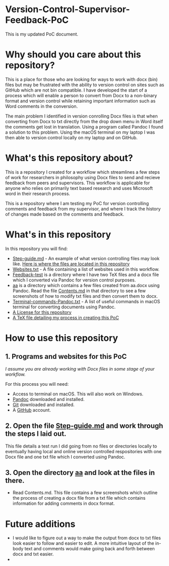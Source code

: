 # Version-Control-Supervisor-Feedback-PoC
This is my updated PoC document.

# Why should you care about this repository?
This is a place for those who are looking for ways to work with docx (bin) files but may be frustrated with the ability to version control on sites such as GitHub which are not bin compatible. I have developed the start of a process which will enable a person to convert from Docx to a non-binary format and version control while retaining important information such as Word comments in the conversion.

The main problem I identified in version conrolling Docx files is that when converting from Docx to txt directly from the drop down menu in Word itself the comments get lost in translation. Using a program called Pandoc I found a solution to this problem. Using the macOS terminal on my laptop I was then able to version control locally on my laptop and on GitHub.

# What's this repository about?
This is a repository I created for a workflow which streamlines a few steps of work for researchers in philosophy using Docx files to send and recieve feedback from peers and supervisors. This workflow is applicable for anyone who relies on primarily text based research and uses Microsoft word in their research process.

This is a repository where I am testing my PoC for version controlling comments and feedback from my supervisor, and
where I track the history of changes made based on the comments and feedback.

# What's in this repository
In this repository you will find:

- [Step-guide.md](https://github.com/MQ-FOAR705/Version-Control-Supervisor-Feedback-PoC/blob/master/Step-guide.md) - An example of what version controlling files may look like. [Here is where the files are located in this repository](https://github.com/MQ-FOAR705/Version-Control-Supervisor-Feedback-PoC/tree/master/PoC-final)
- [Websites.txt](https://github.com/MQ-FOAR705/Version-Control-Supervisor-Feedback-PoC/blob/master/Websites.txt) - A file containing a list of websites used in this workflow.
- [Feedback-test](https://github.com/MQ-FOAR705/Version-Control-Supervisor-Feedback-PoC/tree/master/Feedback-test) is a directory where I have two TeX files and a docx file which I converted via Pandoc for version control purposes.
- [aa](https://github.com/MQ-FOAR705/Version-Control-Supervisor-Feedback-PoC/tree/master/aa) is a directory which contains a few files created from aa.docx using Pandoc. Read the file [Contents.md](https://github.com/MQ-FOAR705/Version-Control-Supervisor-Feedback-PoC/blob/master/aa/Contents.md) in that directory to see a few screenshots of how to modify txt files and then convert them to docx.
- [Terminal-commands-Pandoc.txt](https://github.com/MQ-FOAR705/Version-Control-Supervisor-Feedback-PoC/blob/master/Terminal-commands-Pandoc.txt) - A list of useful commands in macOS terminal for converting documents using Pandoc.
- [A License for this repository](https://github.com/MQ-FOAR705/Version-Control-Supervisor-Feedback-PoC/blob/master/LICENSE)
- [A TeX file detailing my process in creating this PoC](https://github.com/MQ-FOAR705/Version-Control-Supervisor-Feedback-PoC/blob/master/main.tex)

# How to use this repository

## 1. Programs and websites for this PoC

*I assume you are already working with Docx files in some stage of your workflow.*

For this process you will need:

- Access to terminal on macOS. This will also work on Windows.
- [Pandoc](https://pandoc.org/installing.html) downloaded and installed.
- [Git](https://git-scm.com/downloads) downloaded and installed.
- A [GitHub](https://github.com/) account.

## 2. Open the file [Step-guide.md](https://github.com/MQ-FOAR705/Version-Control-Supervisor-Feedback-PoC/blob/master/Step-guide.md) and work through the steps I laid out.

This file details a test run I did going from no files or directories locally to eventually having local and online version controlled respositories with one Docx file and one txt file which I converted using Pandoc.

## 3. Open the directory [aa](https://github.com/MQ-FOAR705/Version-Control-Supervisor-Feedback-PoC/tree/master/aa) and look at the files in there.

- Read Contents.md. This file contains a few screenshots which outline the process of creating a docx file from a txt file which contains information for adding comments in docx format.


# Future additions

- I would like to figure out a way to make the output from docx to txt files look easier to follow and easier to edit. A more intuitive layout of the in-body text and comments would make going back and forth between docx and txt easier.
- 
